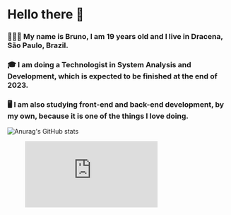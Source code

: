 # Hello there 👋

### 👨🏻‍💻 My name is Bruno, I am 19 years old and I live in Dracena, São Paulo, Brazil.
### 🎓 I am doing a Technologist in System Analysis and Development, which is expected to be finished at the end of 2023. 
### 🖥️ I am also studying front-end and back-end development, by my own, because it is one of the things I love doing.

![Anurag's GitHub stats](https://github-readme-stats.vercel.app/api?username=BrunoMoraesKS&show_icons=true&theme=dark)

<figure><embed src="https://wakatime.com/share/@4a6defb6-cf46-4c0a-b6fa-90661c57ae59/8d0f11e3-7098-47f3-b629-b7bc347794a1.svg"></embed></figure>
